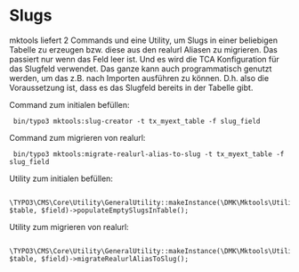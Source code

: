 Slugs
=====

mktools liefert 2 Commands und eine Utility, um Slugs in einer beliebigen Tabelle zu erzeugen 
bzw. diese aus den realurl Aliasen zu migrieren. 
Das passiert nur wenn das Feld leer ist. Und es wird die TCA Konfiguration für das Slugfeld verwendet.
Das ganze kann auch programmatisch genutzt werden, um das z.B. nach Importen ausführen zu können.
D.h. also die Voraussetzung ist, dass es das Slugfeld bereits in der Tabelle gibt.

Command zum initialen befüllen:

~~~~ {.sourceCode .sh
 bin/typo3 mktools:slug-creator -t tx_myext_table -f slug_field
~~~~

Command zum migrieren von realurl:

~~~~ {.sourceCode .sh
 bin/typo3 mktools:migrate-realurl-alias-to-slug -t tx_myext_table -f slug_field
~~~~

Utility zum initialen befüllen:
~~~~ {.sourceCode .php
 \TYPO3\CMS\Core\Utility\GeneralUtility::makeInstance(\DMK\Mktools\Utility\SlugUtility::class, $table, $field)->populateEmptySlugsInTable();
~~~~

Utility zum migrieren von realurl:
~~~~ {.sourceCode .php
 \TYPO3\CMS\Core\Utility\GeneralUtility::makeInstance(\DMK\Mktools\Utility\SlugUtility::class, $table, $field)->migrateRealurlAliasToSlug();
~~~~
